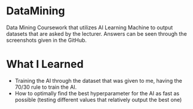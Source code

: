 # DataMining
Data Mining Coursework that utilizes AI Learning Machine to output datasets that are asked by the lecturer. Answers can be seen through the screenshots given in the GitHub.

# What I Learned
* Training the AI through the dataset that was given to me, having the 70/30 rule to train the AI.
* How to optimally find the best hyperparameter for the AI as fast as possible (testing different values that relatively output the best one)
